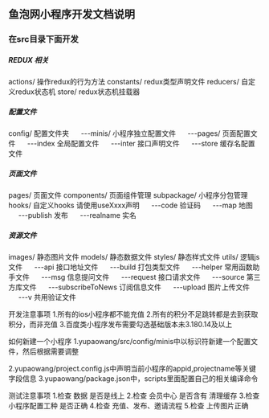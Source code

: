 ## 鱼泡网小程序开发文档说明

### 在src目录下面开发

##### REDUX 相关
actions/ 操作redux的行为方法
constants/ redux类型声明文件
reducers/ 自定义redux状态机
store/ redux状态机挂载器


##### 配置文件
config/ 配置文件夹 
&nbsp;&nbsp;&nbsp;&nbsp;&nbsp;---minis/ 小程序独立配置文件
&nbsp;&nbsp;&nbsp;&nbsp;&nbsp;---pages/ 页面配置文件
&nbsp;&nbsp;&nbsp;&nbsp;&nbsp;---index 全局配置文件
&nbsp;&nbsp;&nbsp;&nbsp;&nbsp;---inter 接口声明文件
&nbsp;&nbsp;&nbsp;&nbsp;&nbsp;---store 缓存名配置文件

##### 页面文件
pages/ 页面文件
components/ 页面组件管理
subpackage/ 小程序分包管理
hooks/ 自定义hooks  请使用useXxxx声明
&nbsp;&nbsp;&nbsp;&nbsp;&nbsp;---code 验证码
&nbsp;&nbsp;&nbsp;&nbsp;&nbsp;---map 地图
&nbsp;&nbsp;&nbsp;&nbsp;&nbsp;---publish 发布
&nbsp;&nbsp;&nbsp;&nbsp;&nbsp;---realname 实名

##### 资源文件
images/ 静态图片文件
models/ 静态数据文件
styles/ 静态样式文件
utils/  逻辑js文件
&nbsp;&nbsp;&nbsp;&nbsp;&nbsp;---api 接口地址文件
&nbsp;&nbsp;&nbsp;&nbsp;&nbsp;---build 打包类型文件
&nbsp;&nbsp;&nbsp;&nbsp;&nbsp;---helper 常用函数助手文件
&nbsp;&nbsp;&nbsp;&nbsp;&nbsp;---msg 信息提问文件
&nbsp;&nbsp;&nbsp;&nbsp;&nbsp;---request 接口请求文件
&nbsp;&nbsp;&nbsp;&nbsp;&nbsp;---source 第三方库文件
&nbsp;&nbsp;&nbsp;&nbsp;&nbsp;---subscribeToNews 订阅信息文件
&nbsp;&nbsp;&nbsp;&nbsp;&nbsp;---upload 图片上传文件
&nbsp;&nbsp;&nbsp;&nbsp;&nbsp;---v 共用验证文件

开发注意事项
1.所有的ios小程序都不能充值
2.所有的积分不足跳转都是去到获取积分，而非充值
3.百度类小程序发布需要勾选基础版本未3.180.14及以上

如何新建一个小程序
1.yupaowang/src/config/minis中以标识符新建一个配置文件，然后根据需要调整

2.yupaowang/project.config.js中声明当前小程序的appid,projectname等关键字段信息
3.yupaowang/package.json中，scripts里面配置自己的相关编译命令

测试注意事项
1.检查 数据 是否是线上
2.检查 会员中心 是否含有 清理缓存
3.检查 小程序配置工种 是否正确
4.检查 充值、发布、邀请流程
5.检查 上传图片正确